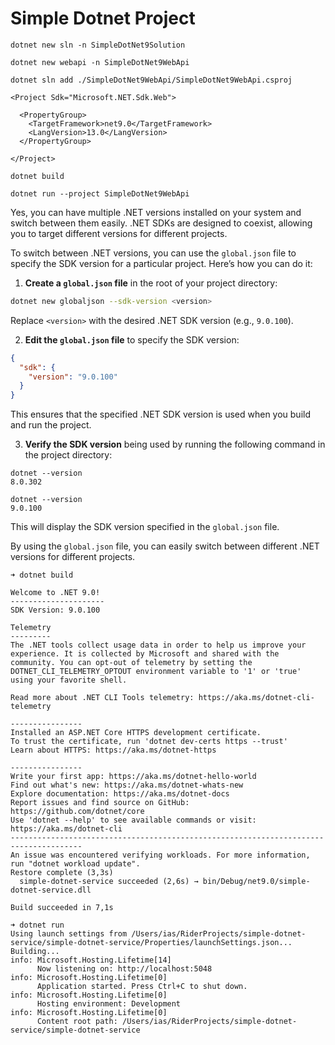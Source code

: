 # Simple Dotnet Project

```
dotnet new sln -n SimpleDotNet9Solution

dotnet new webapi -n SimpleDotNet9WebApi

dotnet sln add ./SimpleDotNet9WebApi/SimpleDotNet9WebApi.csproj

<Project Sdk="Microsoft.NET.Sdk.Web">

  <PropertyGroup>
    <TargetFramework>net9.0</TargetFramework>
    <LangVersion>13.0</LangVersion>
  </PropertyGroup>

</Project>

dotnet build

dotnet run --project SimpleDotNet9WebApi
```
Yes, you can have multiple .NET versions installed on your system and switch between them easily. .NET SDKs are designed to coexist, allowing you to target different versions for different projects.

To switch between .NET versions, you can use the `global.json` file to specify the SDK version for a particular project. Here’s how you can do it:

1. **Create a `global.json` file** in the root of your project directory:

```sh
dotnet new globaljson --sdk-version <version>
```

Replace `<version>` with the desired .NET SDK version (e.g., `9.0.100`).

2. **Edit the `global.json` file** to specify the SDK version:

```json
{
  "sdk": {
    "version": "9.0.100"
  }
}
```

This ensures that the specified .NET SDK version is used when you build and run the project.

3. **Verify the SDK version** being used by running the following command in the project directory:

```
dotnet --version
8.0.302

dotnet --version
9.0.100
```

This will display the SDK version specified in the `global.json` file.

By using the `global.json` file, you can easily switch between different .NET versions for different projects.


```
➜ dotnet build    

Welcome to .NET 9.0!
---------------------
SDK Version: 9.0.100

Telemetry
---------
The .NET tools collect usage data in order to help us improve your experience. It is collected by Microsoft and shared with the community. You can opt-out of telemetry by setting the DOTNET_CLI_TELEMETRY_OPTOUT environment variable to '1' or 'true' using your favorite shell.

Read more about .NET CLI Tools telemetry: https://aka.ms/dotnet-cli-telemetry

----------------
Installed an ASP.NET Core HTTPS development certificate.
To trust the certificate, run 'dotnet dev-certs https --trust'
Learn about HTTPS: https://aka.ms/dotnet-https

----------------
Write your first app: https://aka.ms/dotnet-hello-world
Find out what's new: https://aka.ms/dotnet-whats-new
Explore documentation: https://aka.ms/dotnet-docs
Report issues and find source on GitHub: https://github.com/dotnet/core
Use 'dotnet --help' to see available commands or visit: https://aka.ms/dotnet-cli
--------------------------------------------------------------------------------------
An issue was encountered verifying workloads. For more information, run "dotnet workload update".
Restore complete (3,3s)
  simple-dotnet-service succeeded (2,6s) → bin/Debug/net9.0/simple-dotnet-service.dll

Build succeeded in 7,1s
```

```
➜ dotnet run              
Using launch settings from /Users/ias/RiderProjects/simple-dotnet-service/simple-dotnet-service/Properties/launchSettings.json...
Building...
info: Microsoft.Hosting.Lifetime[14]
      Now listening on: http://localhost:5048
info: Microsoft.Hosting.Lifetime[0]
      Application started. Press Ctrl+C to shut down.
info: Microsoft.Hosting.Lifetime[0]
      Hosting environment: Development
info: Microsoft.Hosting.Lifetime[0]
      Content root path: /Users/ias/RiderProjects/simple-dotnet-service/simple-dotnet-service
```